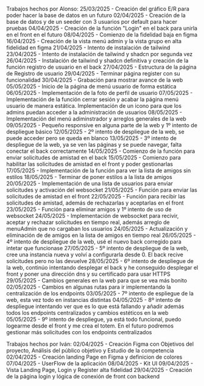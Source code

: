 Trabajos hechos por Alonso:
25/03/2025 - Creación del gráfico E/R para poder hacer la base de datos en un futuro
02/04/2025 - Creación de la base de datos y de un seeder con 3 usuarios por default para hacer pruebas
04/04/2025 - Creación de la función "Login" en el back para unirla en el front en el futuro
08/04/2025 - Comienzo de la fidelidad baja en figma
16/04/2025 - Creación de la vista menú admin y la vista grupo en alta fidelidad en figma
21/04/2025 - Intento de instalación de tailwind
23/04/2025 - Intento de instalación de tailwind y shadcn por segunda vez
26/04/2025 - Instalación de tailwind y shadcn definitiva y creación de la función registro de usuario en el back
27/04/2025 - Estructura de la página de Registro de usuario
29/04/2025 - Terminar página register con su funcionalidad
30/04/2025 - Grabación para mostrar avance de la web
05/05/2025 - Inicio de la página de menú usuario de forma estática
06/05/2025 - Implementación de la foto de perfil de usuario
07/05/2025 - Implementación de la función cerrar sesión y acabar la página menú usuario de manera estática. Implementación de un icono para que los admins puedan acceder a la administración de usuarios
08/05/2025 - Implementación del menú adiminstrador y arreglos generales de la web
09/05/2025 - Pequeño responsive en alguna parte de la web y 1º intento de despliegue básico
12/05/2025 - 2º intento de despliegue de la web, se puede acceder pero se queda en blanco
13/05/2025 - 3º intento de despliegue de la web, ya se ven las páginas y se puede navegar, falta conectar el back correctamente
14/05/2025 - Comienzo de la función para enviar solicitudes de amistad en el back
15/05/2025 - Comienzo para habilitar las solicitudes de amistad en el front y poder gestionarlas
17/05/2025 - Implementación de la función para ver la lista de amigos sin estilos
18/05/2025 - Terminar de poner estilos a la lista de amigos
20/05/2025 - Implementación de una lista de usuarios para enviar solicitudes y activación del websocket
21/05/2025 - Función para enviar las solicitudes de amistad en el front
22/05/2025 - Función para recibir las solicitudes de amistad, además de rechazarlas y aceptarlas en el front
23/05/2025 - Función para eliminar amigos y 1º intento de uso de websocket
24/05/2025 - Implementación de websocket para recivir, aceptar y rechazar solicitudes en tiempo real, además arreglo de menuAdmin que no cargaban los usuarios
24/05/2025 - Actualización y eliminación de de amigos en la lista de amigos en tiempo real
26/05/2025 - 4º intento de despliegue de la web, usé el nuevo back corregido para intetar que funcionase
27/05/2025 - 5º intento de despliegue de la web, cree una instancia nueva y volví a configurarla desde 0. El back recive solicitudes pero no las devuelve
28/05/2025 - 6º intento de despliegue de la web, continúo intentando desplegar el back y he conseguido desplegar el front y poner una dirección dns y su certificado para usar HTTPS
29/05/2025 - Cambios generales en la web para que se vea más bonito
02/05/2025 - Cambios en algunas rutas para ir implementando la centralización de los endpoints
03/05/2025 - 7º intento de espliegue de la web, esta vez todo en instancias distintas
04/05/2025 - 8º intento de despliegue intentando ver que es lo que está fallando y añadir además todos los endpoints centralizados y cambios estéticos en la web
05/05/2025 - 9º intento de despliegue, ya está todo funcional, puedo logearme desde el front y me crea el totem. En el futuro podremos gestionar más solicitudes con los endpoints centralizados

Trabajos hechos por Iván:
02/04/2025 - Creación Figma con Objetivos del proyecto, Análisis del público objetivo y Estudio de la competencia
02/04/2025 - Creación landing Page en Figma y definicion de colores
07/04/2025 - UserFlow de la aplicación
08/04/2025 - Kit UI
09/04/2025 - Vista Landing Page, Login y Register alta fidelidad
29/04/2025 - Creación de la página login y lógica de conexión de front con backend
